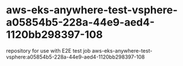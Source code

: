 # aws-eks-anywhere-test-vsphere-a05854b5-228a-44e9-aed4-1120bb298397-108
repository for use with E2E test job aws-eks-anywhere-test-vsphere:a05854b5-228a-44e9-aed4-1120bb298397-108
